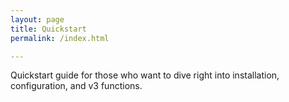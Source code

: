 ```yaml
---
layout: page
title: Quickstart
permalink: /index.html

---
```


Quickstart guide for those who want to dive right into installation, configuration, and v3 functions.
